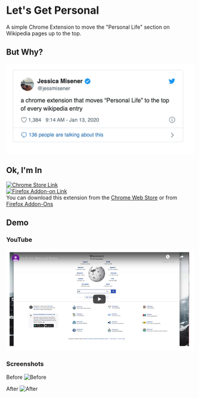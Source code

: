 # Let's Get Personal

A simple Chrome Extension to move the "Personal Life" section on Wikipedia pages up to the top.

## But Why?
[![Tweet](https://raw.githubusercontent.com/nhmood/letsgetpersonal/master/docs/images/tweet.png)](https://twitter.com/jessmisener/status/1216725115246993409)



## Ok, I'm In
[![Chrome Store Link](https://storage.googleapis.com/chrome-gcs-uploader.appspot.com/image/WlD8wC6g8khYWPJUsQceQkhXSlv1/mPGKYBIR2uCP0ApchDXE.png)](https://chrome.google.com/webstore/detail/lets-get-personal/nmoljaonpdnmhcohmpeejbfekcppmiol?hl=en&gl=US)  
[![Firefox Addon-on Link](https://blog.mozilla.org/addons/files/2015/11/get-the-addon.png)](https://addons.mozilla.org/en-US/firefox/addon/let-s-get-personal/)  
You can download this extension from the [Chrome Web Store](https://chrome.google.com/webstore/detail/lets-get-personal/nmoljaonpdnmhcohmpeejbfekcppmiol?hl=en&gl=US) or from [Firefox Addon-Ons](https://addons.mozilla.org/en-US/firefox/addon/let-s-get-personal/)


## Demo
### YouTube
[![YouTube Demo](https://raw.githubusercontent.com/nhmood/letsgetpersonal/master/docs/images/youtube-demo.png)](https://www.youtube.com/watch?v=Hdmvy-wX6qE)


### Screenshots
Before
![Before](https://nhmood.github.io/letsgetpersonal/images/before.png)

After
![After](https://nhmood.github.io/letsgetpersonal/images/after.png)
